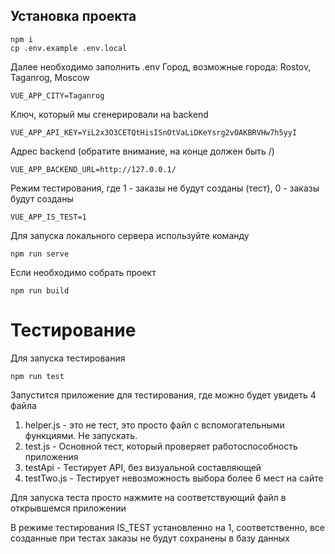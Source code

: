 ## Установка проекта
```
npm i
cp .env.example .env.local
```
Далее необходимо заполнить .env
Город, возможные города: Rostov, Taganrog, Moscow
```
VUE_APP_CITY=Taganrog
```
Ключ, который мы сгенерировали на backend
```
VUE_APP_API_KEY=YiL2x3O3CETQtHisISnOtVaLiDKeYsrg2vOAKBRVHw7h5yyI
```
Адрес backend (обратите внимание, на конце должен быть /)
```
VUE_APP_BACKEND_URL=http://127.0.0.1/
```
Режим тестирования, где 1 - заказы не будут созданы (тест), 0 - заказы будут созданы
```
VUE_APP_IS_TEST=1
```
Для запуска локального сервера используйте команду
```
npm run serve
```
Если необходимо собрать проект
```
npm run build
```

# Тестирование
Для запуска тестирования
```
npm run test
```
Запустится приложение для тестирования, где можно будет увидеть 4 файла
1. helper.js - это не тест, это просто файл с вспомогательными функциями. Не запускать.
2. test.js - Основной тест, который проверяет работоспособность приложения
3. testApi - Тестирует API, без визуальной составляющей
4. testTwo.js - Тестирует невозможность выбора более 6 мест на сайте

Для запуска теста просто нажмите на соответствующий файл в открывшемся приложении

В режиме тестирования IS_TEST установленно на 1, соответственно, 
все созданные при тестах заказы не будут сохранены в базу данных